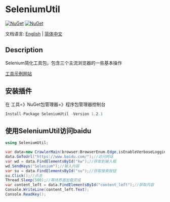 # SeleniumUtil

[![NuGet](https://img.shields.io/nuget/dt/SeleniumUtil.svg?label=NuGet&style=flat&logo=nuget)](https://www.nuget.org/packages/SeleniumUtil/)
[![NuGet](https://img.shields.io/nuget/v/SeleniumUtil.svg?label=NuGet&style=flat&logo=nuget)](https://www.nuget.org/packages/nanoFramework.System.Device.WiFi/)

文档语言: [English](README.en.md) | [简体中文](README.md)

## Description

Selenium简化工具包，包含三个主流浏览器的一些基本操作

[工具示例网站](https://thinghelp.cn/docs/docs/selenium-uitl/selenium)

## 安装插件

在 工具=》NuGet包管理器=》程序包管理器控制台

```csharp
Install-Package SeleniumUtil -Version 1.2.1
```

## 使用SeleniumUtil访问baidu

```csharp
using SeleniumUtil;

var data=new CrawlerMain(browser:BrowserEnum.Edge,isEnableVerboseLogging:true);
data.GoToUrl("https://www.baidu.com/");//访问网站
var wd = data.FindElementsById("kw");//获取到输入框
wd.SendKeys("Selenium");//输入内容
var su = data.FindElementsById("su");//获取搜索按钮
su.Click();//点击
Thread.Sleep(500);//等待界面加载完成
var content_left = data.FindElementsById("content_left");//获取内容
Console.WriteLine(content_left.Text);
Console.ReadKey();
```

